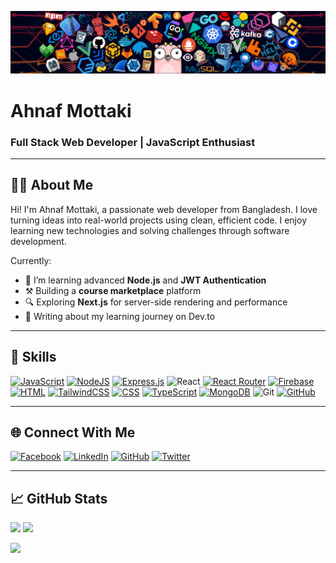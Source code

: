 ![Banner](./banner.png)

# Ahnaf Mottaki
### Full Stack Web Developer | JavaScript Enthusiast

---

## 🧑‍💻 About Me

Hi! I'm Ahnaf Mottaki, a passionate web developer from Bangladesh. I love turning ideas into real-world projects using clean, efficient code. I enjoy learning new technologies and solving challenges through software development.

Currently:
- 🌱 I’m learning advanced **Node.js** and **JWT Authentication**
- ⚒️ Building a **course marketplace** platform
- 🔍 Exploring **Next.js** for server-side rendering and performance
- 💬 Writing about my learning journey on Dev.to

---

## 🚀 Skills
[![JavaScript](https://img.shields.io/badge/JavaScript-F7DF1E?logo=javascript&logoColor=000)](#)
[![NodeJS](https://img.shields.io/badge/Node.js-6DA55F?logo=node.js&logoColor=white)](#)
[![Express.js](https://img.shields.io/badge/Express.js-%23404d59.svg?logo=express&logoColor=%2361DAFB)](#)
![React](https://img.shields.io/badge/-React-black?style=flat-square&logo=react)
[![React Router](https://img.shields.io/badge/React_Router-CA4245?logo=react-router&logoColor=white)](#)
[![Firebase](https://img.shields.io/badge/Firebase-039BE5?logo=Firebase&logoColor=white)](#)
[![HTML](https://img.shields.io/badge/HTML-%23E34F26.svg?logo=html5&logoColor=white)](#)
[![TailwindCSS](https://img.shields.io/badge/Tailwind%20CSS-%2338B2AC.svg?logo=tailwind-css&logoColor=white)](#)
[![CSS](https://img.shields.io/badge/CSS-639?logo=css&logoColor=fff)](#)
[![TypeScript](https://img.shields.io/badge/TypeScript-3178C6?logo=typescript&logoColor=fff)](#)
[![MongoDB](https://img.shields.io/badge/MongoDB-%234ea94b.svg?logo=mongodb&logoColor=white)](#)
![Git](https://img.shields.io/badge/-Git-black?style=flat-square&logo=git)
[![GitHub](https://img.shields.io/badge/GitHub-%23121011.svg?logo=github&logoColor=white)](#)



---

## 🌐 Connect With Me
 [![Facebook](https://img.shields.io/badge/Facebook-%231877F2.svg?logo=Facebook&logoColor=white)](https://facebook.com)  [![LinkedIn](https://custom-icon-badges.demolab.com/badge/LinkedIn-0A66C2?logo=linkedin-white&logoColor=fff)](https://www.linkedin.com/checkpoint/lg/login?trk=hb_signin)  [![GitHub](https://img.shields.io/badge/GitHub-%23121011.svg?logo=github&logoColor=white)](https://github.com/FreeCodeJunction)   [![Twitter](https://img.shields.io/badge/X-%23000000.svg?logo=X&logoColor=white)](https://x.com/?lang=en)

---

## 📈 GitHub Stats

<p align="left">
  <img width="48%" src="https://github-readme-stats.vercel.app/api/top-langs/?username=ahnafmottaki&show_icons=true" />
  <img width="48%" src="https://github-readme-stats.vercel.app/api?username=ahnafmottaki&show_icons=true" />
</p>

<p align="left">
  <img width="48%" src="https://github-readme-streak-stats.demolab.com?user=ahnafmottaki&theme=radical"/>
</p>

